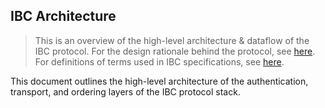 ## IBC Architecture

> This is an overview of the high-level architecture & dataflow of the IBC protocol.
> For the design rationale behind the protocol, see [here](./IBC_DESIGN_RATIONALE.md).
> For definitions of terms used in IBC specifications, see [here](./IBC_TERMINOLOGY.md).

This document outlines the high-level architecture of the authentication, transport, and ordering layers of the IBC protocol stack.
